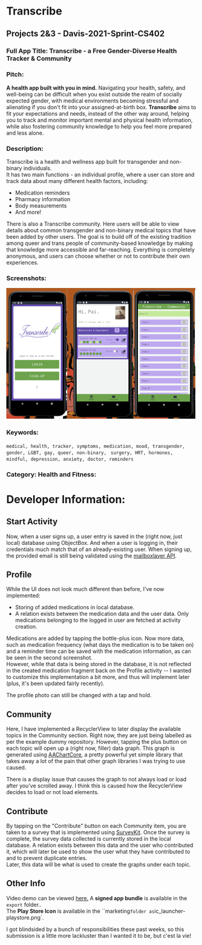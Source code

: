 # Transcribe
## Projects 2&3 - Davis-2021-Sprint-CS402

### Full App Title: Transcribe - a Free Gender-Diverse Health Tracker & Community 


### Pitch:
**A health app built with you in mind.** 
Navigating your health, safety, and well-being can be difficult when you exist outside the realm of socially expected gender, with medical environments becoming stressful and alienating if you don't fit into your assigned-at-birth box. **Transcribe** aims to fit your expectations and needs, instead of the other way around, helping you to track and monitor important mental and physical health information, while also fostering community knowledge to help you feel more prepared and less alone.  

### Description:

Transcribe is a health and wellness app built for transgender and non-binary individuals.   
It has two main functions - an individual profile, where a user can store and track data about many different health factors, including:  

* Medication reminders  
* Pharmacy information   
* Body measurements
* And more!     

There is also a Transcribe community. Here users will be able to view details about common transgender and non-binary medical topics that have been added by other users.  The goal is to build off of the existing tradition among queer and trans people of community-based knowledge by making that knowledge more accessible and far-reaching. Everything is completely anonymous, and users can choose whether or not to contribute their own experiences. 

### Screenshots:
![](documentation/image20.png)

### Keywords:
```medical, health, tracker, symptoms, medication, mood, transgender, gender, LGBT, gay, queer, non-binary,```
``` surgery, HRT, hormones, mindful, depression, anxiety, doctor, reminders```

### Category: Health and Fitness:

# Developer Information:

## Start Activity
Now, when a user signs up, a user entry is saved in the (right now, just local) database using ObjectBox. And when a user is logging in, their credentials much match that of an already-existing user. 
When signing up, the provided  email is still being validated using the [mailboxlayer API](https://mailboxlayer.com/). 


## Profile
While the UI does not look much different than before, I've now implemented:  

+ Storing of added medications in local database.   
+ A relation exists between the medication data and the user data. Only medications belonging to the logged in user are fetched at activity creation.

Medications are added by tapping the bottle-plus icon. Now more data, such as medication frequency (what days the medication is to be taken on) and a reminder time can be saved with the medication information, as can be seen in the second screenshot.   
However, while that data is being stored in the database, it is not reflected in the created medication fragment back on the Profile activity -- I wanted to customize this implementation a bit more, and thus will implement later (plus, it's been updated fairly recently).  

The profile photo can still be changed with a tap and hold. 

## Community
Here, I have implemented a RecyclerView to later display the available topics in the Community section. Right now, they are just being labelled as per the example dummy repository. However, tapping the plus button on each topic will open up a (right now, filler) data graph. This graph is generated using [AAChartCore](https://github.com/AAChartModel/AAChartCore), a pretty powerful yet simple library that takes away a lot of the pain that other graph libraries I was trying to use caused. 

There is a display issue that causes the graph to not always load or load after you've scrolled away. I think this is caused how the RecyclerView decides to load or not load elements.  

## Contribute
By tapping on the "Contribute" button on each Community item, you are taken to a survey that is implemented using [SurveyKit](https://github.com/quickbirdstudios/SurveyKit). Once the survey is complete, the survey data collected is currently stored in the local database. A relation exists between this data and the user who contributed it, which will later be used to show the user what they have contributed to and to prevent duplicate entries.   
Later, this data will be what is used to create the graphs under each topic. 

## Other Info

Video demo can be viewed [here.](https://drive.google.com/file/d/1n6UoygpFSYBAmYKhXFWuMNAWRxUAU_tJ/view?usp=sharing)
A **signed app bundle** is available in the `export` folder..   
The **Play Store Icon** is available in the ``marketing` folder as `ic_launcher-playstore.png`. 

I got blindsided by a bunch of responsibilities these past weeks, so this submission is a little more lackluster than I wanted it to be, but c'est la vie!
